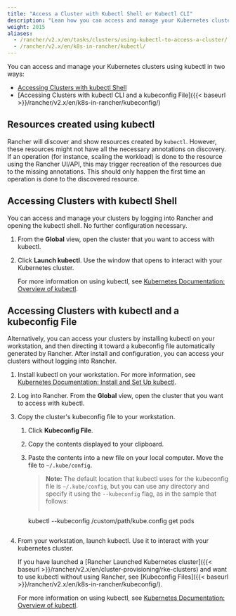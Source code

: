 ```yaml
---
title: "Access a Cluster with Kubectl Shell or Kubectl CLI"
description: "Lean how you can access and manage your Kubernetes clusters using kubectl in two ways: with kubectl Shell or with kubectl CLI and kuberconfig file"
weight: 2015
aliases:
  - /rancher/v2.x/en/tasks/clusters/using-kubectl-to-access-a-cluster/
  - /rancher/v2.x/en/k8s-in-rancher/kubectl/
---
```

You can access and manage your Kubernetes clusters using kubectl in two ways:

- [Accessing Clusters with kubectl Shell](#accessing-clusters-with-kubectl-shell)
- [Accessing Clusters with kubectl CLI and a kubeconfig File]({{< baseurl >}}/rancher/v2.x/en/k8s-in-rancher/kubeconfig/)

## Resources created using kubectl

Rancher will discover and show resources created by `kubectl`. However, these resources might not have all the necessary annotations on discovery. If an operation (for instance, scaling the workload) is done to the resource using the Rancher UI/API, this may trigger recreation of the resources due to the missing annotations. This should only happen the first time an operation is done to the discovered resource.

## Accessing Clusters with kubectl Shell

You can access and manage your clusters by logging into Rancher and opening the kubectl shell. No further configuration necessary.

1. From the **Global** view, open the cluster that you want to access with kubectl.

2. Click **Launch kubectl**. Use the window that opens to interact with your Kubernetes cluster.

    For more information on using kubectl, see [Kubernetes Documentation: Overview of kubectl](https://kubernetes.io/docs/reference/kubectl/overview/).


## Accessing Clusters with kubectl and a kubeconfig File

Alternatively, you can access your clusters by installing kubectl on your workstation, and then directing it toward a kubeconfig file automatically generated by Rancher. After install and configuration, you can access your clusters without logging into Rancher.

1. Install kubectl on your workstation. For more information, see [Kubernetes Documentation: Install and Set Up kubectl](https://kubernetes.io/docs/tasks/tools/install-kubectl/).

2. Log into Rancher. From the **Global** view, open the cluster that you want to access with kubectl.

3. Copy the cluster's kubeconfig file to your workstation.

    1. Click **Kubeconfig File**.

    2. Copy the contents displayed to your clipboard.

    3. Paste the contents into a new file on your local computer. Move the file to `~/.kube/config`.

        >**Note:** The default location that kubectl uses for the kubeconfig file is `~/.kube/config`, but you can use any directory and specify it using the `--kubeconfig` flag, as in the sample that follows:
        >
        >```
        kubectl --kubeconfig /custom/path/kube.config get pods
        ```
4. From your workstation, launch kubectl. Use it to interact with your kubernetes cluster.

     If you have launched a [Rancher Launched Kubernetes cluster]({{< baseurl >}}/rancher/v2.x/en/cluster-provisioning/rke-clusters) and want to use kubectl without using Rancher, see [Kubeconfig Files]({{< baseurl >}}/rancher/v2.x/en/k8s-in-rancher/kubeconfig/).

     For more information on using kubectl, see [Kubernetes Documentation: Overview of kubectl](https://kubernetes.io/docs/reference/kubectl/overview/).
